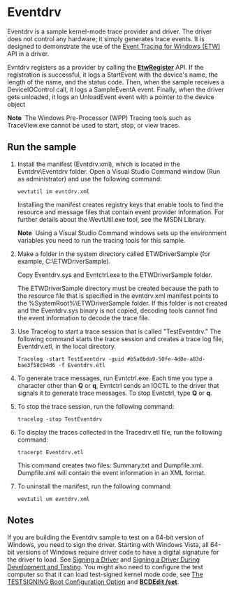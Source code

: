 Eventdrv
========

Eventdrv is a sample kernel-mode trace provider and driver. The driver does not control any hardware; it simply generates trace events. It is designed to demonstrate the use of the [Event Tracing for Windows (ETW)](http://msdn.microsoft.com/en-us/library/windows/hardware/ff545699) API in a driver.

Evntdrv registers as a provider by calling the [**EtwRegister**](http://msdn.microsoft.com/en-us/library/windows/hardware/ff545603) API. If the registration is successful, it logs a StartEvent with the device's name, the length of the name, and the status code. Then, when the sample receives a DeviceIOControl call, it logs a SampleEventA event. Finally, when the driver gets unloaded, it logs an UnloadEvent event with a pointer to the device object

**Note**  The Windows Pre-Processor (WPP) Tracing tools such as TraceView.exe cannot be used to start, stop, or view traces.


Run the sample
--------------

1.  Install the manifest (Evntdrv.xml), which is located in the Evntdrv\\Eventdrv folder. Open a Visual Studio Command window (Run as administrator) and use the following command:

    ``` {.syntax xml:space="preserve"}
    wevtutil im evntdrv.xml
    ```

    Installing the manifest creates registry keys that enable tools to find the resource and message files that contain event provider information. For further details about the WevtUtil.exe tool, see the MSDN Library.

    **Note**  Using a Visual Studio Command windows sets up the environment variables you need to run the tracing tools for this sample.

2.  Make a folder in the system directory called ETWDriverSample (for example, C:\\ETWDriverSample).

    Copy Eventdrv.sys and Evntctrl.exe to the ETWDriverSample folder.

    The ETWDriverSample directory must be created because the path to the resource file that is specified in the evntdrv.xml manifest points to the %SystemRoot%\\ETWDriverSample folder. If this folder is not created and the Eventdrv.sys binary is not copied, decoding tools cannot find the event information to decode the trace file.

3.  Use Tracelog to start a trace session that is called "TestEventdrv." The following command starts the trace session and creates a trace log file, Eventdrv.etl, in the local directory.

    ``` {.syntax xml:space="preserve"}
    Tracelog -start TestEventdrv -guid #b5a0bda9-50fe-4d0e-a83d-bae3f58c94d6 -f Eventdrv.etl
    ```

4.  To generate trace messages, run Evntctrl.exe. Each time you type a character other than **Q** or **q**, Evntctrl sends an IOCTL to the driver that signals it to generate trace messages. To stop Evntctrl, type **Q** or **q**.

5.  To stop the trace session, run the following command:

    ``` {.syntax xml:space="preserve"}
    tracelog -stop TestEventdrv
    ```

6.  To display the traces collected in the Tracedrv.etl file, run the following command:

    ``` {.syntax xml:space="preserve"}
    tracerpt Eventdrv.etl
    ```

    This command creates two files: Summary.txt and Dumpfile.xml. Dumpfile.xml will contain the event information in an XML format.

7.  To uninstall the manifest, run the following command:

    ``` {.syntax xml:space="preserve"}
    wevtutil um evntdrv.xml
    ```

Notes
-----

If you are building the Eventdrv sample to test on a 64-bit version of Windows, you need to sign the driver. Starting with Windows Vista, all 64-bit versions of Windows require driver code to have a digital signature for the driver to load. See [Signing a Driver](http://msdn.microsoft.com/en-us/library/windows/hardware/ff554809) and [Signing a Driver During Development and Testing](http://msdn.microsoft.com/en-us/library/windows/hardware/hh967733). You might also need to configure the test computer so that it can load test-signed kernel mode code, see [The TESTSIGNING Boot Configuration Option](http://msdn.microsoft.com/en-us/library/windows/hardware/ff553484) and [**BCDEdit /set**](http://msdn.microsoft.com/en-us/library/windows/hardware/ff542202).

